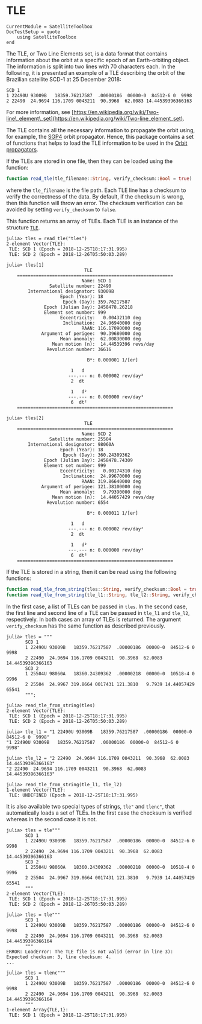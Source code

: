 TLE
===

```@meta
CurrentModule = SatelliteToolbox
DocTestSetup = quote
    using SatelliteToolbox
end
```

The TLE, or Two Line Elements set, is a data format that contains information
about the orbit at a specific epoch of an Earth-orbiting object. The information
is split into two lines with 70 characters each. In the following, it is
presented an example of a TLE describing the orbit of the Brazilian satellite
SCD-1 at 25 December 2018:

```
SCD 1                   
1 22490U 93009B   18359.76217587  .00000186  00000-0  84512-6 0  9998
2 22490  24.9694 116.1709 0043211  90.3968  62.0083 14.44539396366163
```

For more information, see
[https://en.wikipedia.org/wiki/Two-line\_element\_set](https://en.wikipedia.org/wiki/Two-line_element_set).

The TLE contains all the necessary information to propagate the orbit using, for
example, the [SGP4](@ref) orbit propagator. Hence, this package contains a set
of functions that helps to load the TLE information to be used in the [Orbit
propagators](@ref).

If the TLEs are stored in one file, then they can be loaded using the function:

```julia
function read_tle(tle_filename::String, verify_checksum::Bool = true)
```

where the `tle_filename` is the file path. Each TLE line has a checksum to
verify the correctness of the data. By default, if the checksum is wrong, then
this function will throw an error. The checksum verification can be avoided by
setting `verify_checksum` to `false`.

This function returns an array of TLEs. Each TLE is an instance of the structure
[`TLE`](@ref).

```julia-repl
julia> tles = read_tle("tles")
2-element Vector{TLE}:
 TLE: SCD 1 (Epoch = 2018-12-25T18:17:31.995)
 TLE: SCD 2 (Epoch = 2018-12-26T05:50:03.289)

julia> tles[1]
                             TLE
    ==========================================================
                            Name: SCD 1
                Satellite number: 22490
        International designator: 93009B
                    Epoch (Year): 18
                     Epoch (Day): 359.76217587
              Epoch (Julian Day): 2458478.26218
              Element set number: 999
                    Eccentricity:   0.00432110 deg
                     Inclination:  24.96940000 deg
                            RAAN: 116.17090000 deg
             Argument of perigee:  90.39680000 deg
                    Mean anomaly:  62.00830000 deg
                 Mean motion (n):  14.44539396 revs/day
               Revolution number: 36616

                              B*: 0.000001 1/[er]

                        1   d
                       ---.--- n: 0.000002 rev/day²
                        2  dt

                        1   d²
                       ---.--- n: 0.000000 rev/day³
                        6  dt²
    ==========================================================

julia> tles[2]
                             TLE
    ==========================================================
                            Name: SCD 2
                Satellite number: 25504
        International designator: 98060A
                    Epoch (Year): 18
                     Epoch (Day): 360.24309362
              Epoch (Julian Day): 2458478.74309
              Element set number: 999
                    Eccentricity:   0.00174310 deg
                     Inclination:  24.99670000 deg
                            RAAN: 319.86640000 deg
             Argument of perigee: 121.38100000 deg
                    Mean anomaly:   9.79390000 deg
                 Mean motion (n):  14.44057429 revs/day
               Revolution number: 6554

                              B*: 0.000011 1/[er]

                        1   d
                       ---.--- n: 0.000002 rev/day²
                        2  dt

                        1   d²
                       ---.--- n: 0.000000 rev/day³
                        6  dt²
    ==========================================================
```

If the TLE is stored in a string, then it can be read using the following
functions:

```julia
function read_tle_from_string(tles::String, verify_checksum::Bool = true)
function read_tle_from_string(tle_l1::String, tle_l2::String, verify_checksum::Bool = false)
```

In the first case, a list of TLEs can be passed in `tles`. In the second case,
the first line and second line of a TLE can be passed in `tle_l1` and `tle_l2`,
respectively. In both cases an array of TLEs is returned.  The argument
`verify_checksum` has the same function as described previously.

```jldoctest
julia> tles = """
       SCD 1
       1 22490U 93009B   18359.76217587  .00000186  00000-0  84512-6 0  9998
       2 22490  24.9694 116.1709 0043211  90.3968  62.0083 14.44539396366163
       SCD 2
       1 25504U 98060A   18360.24309362  .00000218  00000-0  10518-4 0  9996
       2 25504  24.9967 319.8664 0017431 121.3810   9.7939 14.44057429 65541
       """;

julia> read_tle_from_string(tles)
2-element Vector{TLE}:
 TLE: SCD 1 (Epoch = 2018-12-25T18:17:31.995)
 TLE: SCD 2 (Epoch = 2018-12-26T05:50:03.289)

julia> tle_l1 = "1 22490U 93009B   18359.76217587  .00000186  00000-0  84512-6 0  9998"
"1 22490U 93009B   18359.76217587  .00000186  00000-0  84512-6 0  9998"

julia> tle_l2 = "2 22490  24.9694 116.1709 0043211  90.3968  62.0083 14.44539396366163"
"2 22490  24.9694 116.1709 0043211  90.3968  62.0083 14.44539396366163"

julia> read_tle_from_string(tle_l1, tle_l2)
1-element Vector{TLE}:
 TLE: UNDEFINED (Epoch = 2018-12-25T18:17:31.995)
```

It is also available two special types of strings, `tle"` and `tlenc"`, that
automatically loads a set of TLEs. In the first case the checksum is verified
whereas in the second case it is not.

```julia-repl
julia> tles = tle"""
       SCD 1
       1 22490U 93009B   18359.76217587  .00000186  00000-0  84512-6 0  9998
       2 22490  24.9694 116.1709 0043211  90.3968  62.0083 14.44539396366163
       SCD 2
       1 25504U 98060A   18360.24309362  .00000218  00000-0  10518-4 0  9996
       2 25504  24.9967 319.8664 0017431 121.3810   9.7939 14.44057429 65541
       """
2-element Vector{TLE}:
 TLE: SCD 1 (Epoch = 2018-12-25T18:17:31.995)
 TLE: SCD 2 (Epoch = 2018-12-26T05:50:03.289)

julia> tles = tle"""
       SCD 1
       1 22490U 93009B   18359.76217587  .00000186  00000-0  84512-6 0  9998
       2 22490  24.9694 116.1709 0043211  90.3968  62.0083 14.44539396366164
       """
ERROR: LoadError: The TLE file is not valid (error in line 3): Expected checksum: 3, line checksum: 4.
...

julia> tles = tlenc"""
       SCD 1
       1 22490U 93009B   18359.76217587  .00000186  00000-0  84512-6 0  9998
       2 22490  24.9694 116.1709 0043211  90.3968  62.0083 14.44539396366164
       """
1-element Array{TLE,1}:
 TLE: SCD 1 (Epoch = 2018-12-25T18:17:31.995)
```
